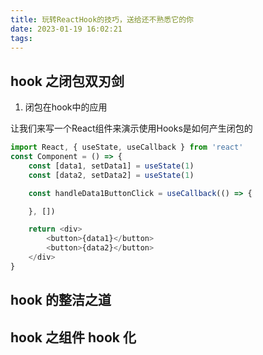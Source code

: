 ```yaml
---
title: 玩转ReactHook的技巧，送给还不熟悉它的你
date: 2023-01-19 16:02:21
tags:
---
```


## hook 之闭包双刃剑

1. 闭包在hook中的应用

让我们来写一个React组件来演示使用Hooks是如何产生闭包的

```js
import React, { useState, useCallback } from 'react'
const Component = () => {
    const [data1, setData1] = useState(1)
    const [data2, setData2] = useState(1)

    const handleData1ButtonClick = useCallback(() => {

    }, [])

    return <div>
        <button>{data1}</button>
        <button>{data2}</button>
    </div>
}
```

## hook 的整洁之道

## hook 之组件 hook 化